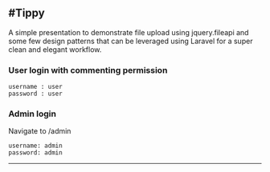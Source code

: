 #Tippy
---------------------------------------------------------------------

A simple presentation to demonstrate file upload using jquery.fileapi and some few design patterns that can be leveraged using Laravel for a super clean and elegant workflow.

### User login with commenting permission

    username : user
    password : user

### Admin login
Navigate to /admin

    username: admin
    password: admin

--------------------------------------------------------------------